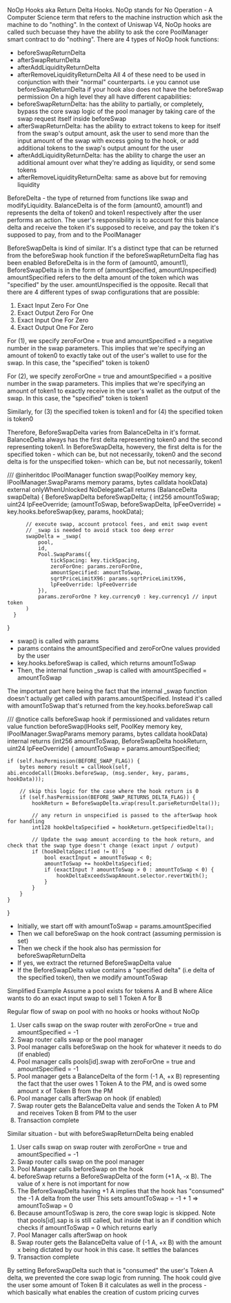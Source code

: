 NoOp Hooks aka Return Delta Hooks.
NoOp stands for No Operation - A Computer Science term that refers to the machine instruction which
ask the machine to do "nothing".
In the context of Uniswap V4, NoOp hooks are called such becuase they have the ability to ask the core
PoolManager smart contract to do "nothing".
There are 4 types of NoOp hook functions:

- beforeSwapReturnDelta
- afterSwapReturnDelta
- afterAddLiquidityReturnDelta
- afterRemoveLiquidityReturnDelta
  All 4 of these need to be used in conjunction with their "normal" counterparts.
  i.e you cannot use beforeSwapReturnDelta if your hook also does not have the beforeSwap permission
  On a high level they all have different capabilities:
- beforeSwapReturnDelta: has the ability to partially, or completely, bypass the core swap logic
  of the pool manager by taking care of the swap request itself inside beforeSwap
- afterSwapReturnDelta: has the ability to extract tokens to keep for itself from the swap's output
  amount, ask the user to send more than the input amount of the swap with excess going to the hook,
  or add additional tokens to the swap's output amount for the user
- afterAddLiquidityReturnDelta: has the ability to charge the user an additional amount over what
  they're adding as liquidity, or send some tokens
- afterRemoveLiquidityReturnDelta: same as above but for removing liquidity

BeforeDelta - the type of returned from functions like swap and modifyLiquidity.
BalanceDelta is of the form (amount0, amount1) and represents the delta of token0 and token1 respectively after
the user performs an action. The user's responsibility is to account for this balance delta and receive the token
it's supposed to receive, and pay the token it's supposed to pay, from and to the PoolManager

BeforeSwapDelta is kind of similar. It's a distinct type that can be returned from the beforeSwap hook function
if the beforeSwapReturnDelta flag has been enabled
BeforeDelta is in the form of (amount0, amount1), BeforeSwapDelta is in the form of (amountSpecified, amountUnspecified)
amountSpecified refers to the delta amount of the token which was "specified" by the user.
amountUnspecified is the opposite.
Recall that there are 4 different types of swap configurations that are possible:

1. Exact Input Zero For One
2. Exact Output Zero For One
3. Exact Input One For Zero
4. Exact Output One For Zero

For (1), we specify zeroForOne = true and amountSpecified = a negative number in the swap parameters. This implies
that we're specifying an amount of token0 to exactly take out of the user's wallet to use for the swap.
In this case, the "specified" token is token0

For (2), we specify zeroForOne = true and amountSpecified = a positive number in the swap parameters. This implies
that we're specifying an amount of token1 to exactly receive in the user's wallet as the output of the swap.
In this case, the "specified" token is token1

Similarly, for (3) the specified token is token1 and for (4) the specified token is token0

Therefore, BeforeSwapDelta varies from BalanceDelta in it's format. BalanceDelta always has the first delta
representing token0 and the second representing token1. In BeforeSwapDelta, howevery, the first delta
is for the specified token - which can be, but not necessarily, token0 and the second delta is for the unspecified
token- which can be, but not necessarily, token1

/// @inheritdoc IPoolManager
function swap(PoolKey memory key, IPoolManager.SwapParams memory params, bytes calldata hookData)
external
onlyWhenUnlocked
NoDelegateCall
returns (BalanceDelta swapDelta)
{
BeforeSwapDelta beforeSwapDelta;
{
int256 amountToSwap;
uint24 lpFeeOverride;
(amountToSwap, beforeSwapDelta, lpFeeOverride) = key.hooks.beforeSwap(key, params, hookData);

          // execute swap, account protocol fees, and emit swap event
          // _swap is needed to avoid stack too deep error
          swapDelta = _swap(
              pool,
              id,
              Pool.SwapParams({
                  tickSpacing: key.tickSpacing,
                  zeroForOne: params.zeroForOne,
                  amountSpecified: amountToSwap,
                  sqrtPriceLimitX96: params.sqrtPriceLimitX96,
                  lpFeeOverride: lpFeeOverride
              }),
              params.zeroForOne ? key.currency0 : key.currency1 // input token
          )
      }

}

- swap() is called with params
- params contains the amountSpecified and zeroForOne values provided by the user
- key.hooks.beforeSwap is called, which returns amountToSwap
- Then, the internal function \_swap is called with amountSpecified = amountToSwap

The important part here being the fact that the internal \_swap function doesn't actually get called with
params.amountSpecified. Instead it's called with amountToSwap that's returned from the key.hooks.beforeSwap call

/// @notice calls beforeSwap hook if permissioned and validates return value
function beforeSwap(IHooks self, PoolKey memory key, IPoolManager.SwapParams memory params, bytes calldata hookData)
internal
returns (int256 amountToSwap, BeforeSwapDelta hookReturn, uint24 lpFeeOverride)
{
amountToSwap = params.amountSpecified;

    if (self.hasPermission(BEFORE_SWAP_FLAG)) {
        bytes memory result = callHook(self, abi.encodeCall(IHooks.beforeSwap, (msg.sender, key, params, hookData)));

        // skip this logic for the case where the hook return is 0
        if (self.hasPermission(BEFORE_SWAP_RETURNS_DELTA_FLAG)) {
            hookReturn = BeforeSwapDelta.wrap(result.parseReturnDelta());

            // any return in unspecified is passed to the afterSwap hook for handling
            int128 hookDeltaSpecified = hookReturn.getSpecifiedDelta();

            // Update the swap amount according to the hook return, and check that the swap type doesn't change (exact input / output)
            if (hookDeltaSpecified != 0) {
                bool exactInput = amountToSwap < 0;
                amountToSwap += hookDeltaSpecified;
                if (exactInput ? amountToSwap > 0 : amountToSwap < 0) {
                    hookDeltaExceedsSwapAmount.selector.revertWith();
                }
            }
        }
    }

}

- Initially, we start off with amountToSwap = params.amountSpecified
- Then we call beforeSwap on the hook contract (assuming permission is set)
- Then we check if the hook also has permission for beforeSwapReturnDelta
- If yes, we extract the returned BeforeSwapDelta value
- If the BeforeSwapDelta value contains a "specified delta" (i.e delta of the specified token), then we modify amountToSwap

Simplified Example
Assume a pool exists for tokens A and B where Alice wants to do an exact input swap to sell 1 Token A for B

Regular flow of swap on pool with no hooks or hooks without NoOp

1. User calls swap on the swap router with zeroForOne = true and amountSpecified = -1
2. Swap router calls swap or the pool manager
3. Pool manager calls beforeSwap on the hook for whatever it needs to do (if enabled)
4. Pool manager calls pools[id].swap with zeroForOne = true and amountSpecified = -1
5. Pool manager gets a BalanceDelta of the form (-1 A, +x B) representing the fact that the user
   owes 1 Token A to the PM, and is owed some amount x of Token B from the PM
6. Pool manager calls afterSwap on hook (if enabled)
7. Swap router gets the BalanceDelta value and sends the Token A to PM and receives Token B from PM to the user
8. Transaction complete

Similar situation - but with beforeSwapReturnDelta being enabled

1. User calls swap on swap router with zeroForOne = true and amountSpecified = -1
2. Swap router calls swap on the pool manager
3. Pool Manager calls beforeSwap on the hook
4. beforeSwap returns a BeforeSwapDelta of the form (+1 A, -x B). The value of x here is not important for now
5. The BeforeSwapDelta having +1 A implies that the hook has "consumed" the -1 A delta from the user
   This sets amountToSwap = -1 + 1 => amountToSwap = 0
6. Because amountToSwap is zero, the core swap logic is skipped. Note that pools[id].sap is
   is still called, but inside that is an if condition which checks if amountToSwap = 0 which returns early
7. Pool Manager calls afterSwap on hook
8. Swap router gets the BalanceDelta value of (-1 A, +x B) with the amount x being dictated by our hook in this case.
   It settles the balances
9. Transaction complete

By setting BeforeSwapDelta such that is "consumed" the user's Token A delta, we prevented the core swap logic
from running. The hook could give the user some amount of Token B it calculates as well in the process -
which basically what enables the creation of custom pricing curves

